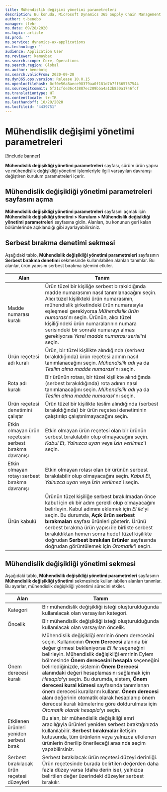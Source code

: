 ```yaml
---
title: Mühendislik değişimi yönetimi parametreleri
description: Bu konuda, Microsoft Dynamics 365 Supply Chain Management için mühendislik değişikliği yönetimi özelliklerinin nasıl yapılandırılacağı açıklanmaktadır.
author: t-benebo
manager: tfehr
ms.date: 09/28/2020
ms.topic: article
ms.prod: ''
ms.service: dynamics-ax-applications
ms.technology: ''
audience: Application User
ms.reviewer: kamaybac
ms.search.scope: Core, Operations
ms.search.region: Global
ms.author: benebotg
ms.search.validFrom: 2020-09-28
ms.dyn365.ops.version: Release 10.0.15
ms.openlocfilehash: 0cf0e56a8aece98379aa0f181d7b7ff665767544
ms.sourcegitcommit: 5f21cfde36c43887ec209bba4a12b830a1746fcf
ms.translationtype: HT
ms.contentlocale: tr-TR
ms.lasthandoff: 10/29/2020
ms.locfileid: "4439751"
---
```

# <a name="engineering-change-management-parameters"></a>Mühendislik değişimi yönetimi parametreleri

[!include [banner](../includes/banner.md)]

**Mühendislik değişikliği yönetimi parametreleri** sayfası, sürüm ürün yapısı ve mühendislik değişikliği yönetimi işlemleriyle ilgili varsayılan davranışı değiştiren kurulum parametreleri içerir.

## <a name="open-the-engineering-change-management-parameters-page"></a>Mühendislik değişikliği yönetimi parametreleri sayfasını açma

**Mühendislik değişikliği yönetimi parametreleri** sayfasını açmak için **Mühendislik değişikliği yönetimi \> Kurulum \> Mühendislik değişikliği yönetimi parametreleri** sayfasına gidin. Alanları, bu konunun geri kalan bölümlerinde açıklandığı gibi ayarlayabilirsiniz.

## <a name="release-control-tab"></a>Serbest bırakma denetimi sekmesi

Aşağıdaki tablo, **Mühendislik değişikliği yönetimi parametreleri** sayfasının **Serbest bırakma denetimi** sekmesinde kullanılabilen alanları tanımlar. Bu alanlar, ürün yapısını serbest bırakma işlemini etkiler.

| Alan | Tanım |
|---|---|
| Madde numarası kuralı | Ürün tüzel bir kişiliğe serbest bırakıldığında madde numarasının nasıl tanımlanacağını seçin. Alıcı tüzel kişilikteki ürün numarasının, mühendislik şirketindeki ürün numarasıyla eşleşmesi gerekiyorsa *Mühendislik ürün numarası*'nı seçin. Ürünün, alıcı tüzel kişiliğindeki ürün numaralarının numara serisindeki bir sonraki numarayı alması gerekiyorsa *Yerel madde numarası serisi*'ni seçin. |
| Ürün reçetesi adı kuralı | Ürün, bir tüzel kişilikte alındığında (serbest bırakıldığında) ürün reçetesi adının nasıl tanımlanacağını seçin. *Mühendislik adı* ya da *Teslim alma madde numarası*'nı seçin. |
| Rota adı kuralı | Bir ürünün rotası, bir tüzel kişilikte alındığında (serbest bırakıldığında) rota adının nasıl tanımlanacağını seçin. *Mühendislik adı* ya da *Teslim alma madde numarası*'nı seçin. |
| Ürün reçetesi denetimini çalıştır | Ürün tüzel bir kişilikte teslim alındığında (serbest bırakıldığında) bir ürün reçetesi denetiminin çalıştırılıp çalıştırılmayacağını seçin. |
| Etkin olmayan ürün reçetesini serbest bırakma davranışı | Etkin olmayan ürün reçetesi olan bir ürünün serbest bırakılabilir olup olmayacağını seçin. *Kabul Et*, *Yalnızca uyarı* veya *İzin verilmez*'i seçin. |
| Etkin olmayan rotayı serbest bırakma davranışı | Etkin olmayan rotası olan bir ürünün serbest bırakılabilir olup olmayacağını seçin. *Kabul Et*, *Yalnızca uyarı* veya *İzin verilmez*'i seçin.|
| Ürün kabulü | Ürünün tüzel kişiliğe serbest bırakılmadan önce kabul için ek bir adım gerekli olup olmayacağını belirleyin. Kabul adımını eklemek için *El ile*'yi seçin. Bu durumda, **Açık ürün serbest bırakmaları** sayfası ürünleri gösterir. Ürünü serbest bırakma ürün yapısı ile birlikte serbest bırakıldıktan hemen sonra hedef tüzel kişilikte doğrudan **Serbest bırakılan ürünler** sayfasında doğrudan görüntülemek için *Otomatik*'i seçin. |

## <a name="engineering-change-management-tab"></a>Mühendislik değişikliği yönetimi sekmesi

Aşağıdaki tablo, **Mühendislik değişikliği yönetimi parametreleri** sayfasının **Mühendislik değişikliği yönetimi** sekmesinde kullanılabilen alanları tanımlar. Bu ayarlar, mühendislik değişikliği yönetimi sürecini etkiler.

| Alan | Tanım |
|---|---|
| Kategori | Bir mühendislik değişikliği isteği oluşturulduğunda kullanılacak olan varsayılan kategori. |
| Öncelik | Bir mühendislik değişikliği isteği oluşturulduğunda kullanılacak olan varsayılan öncelik. |
| Önem derecesi kuralı | Mühendislik değişikliği emrinin önem derecesini seçin. Kullanıcının **Önem Derecesi** alanına bir değer girmesi bekleniyorsa *El ile* seçeneğini belirleyin. Mühendislik değişikliği emrinin Eylem bölmesinde **Önem derecesini hesapla** seçeneğini belirlediğinizde, sistemin **Önem Derecesi** alanındaki değeri hesaplamasını sağlamak için *Hesapla*'yı seçin. Bu durumda, sistem, **Önem derecesi kural kümesi** sayfasında tanımlanan önem derecesi kurallarını kullanır. **Önem derecesi** alanı değerinin otomatik olarak hesaplanıp önem derecesi kuralı kümelerine göre doldurulması için *Otomatik olarak hesapla*'yı seçin. |
| Etkilenen ürünleri yeniden serbest bırak | Bu alan, bir mühendislik değişikliği emri aracılığıyla ürünleri yeniden serbest bıraktığınızda kullanılabilir. **Serbest bırakmalar** iletişim kutusunda, tüm ürünlerin veya yalnızca etkilenen ürünlerin önerilip önerileceği arasında seçim yapabilirsiniz. |
| Serbest bırakılacak ürün reçetesi düzeyleri | Serbest bırakılacak ürün reçetesi düzeyi derinliği. Ürün reçetesinde burada belirtilen değerden daha fazla düzey varsa (daha derin ise), yalnızca belirtilen değer üzerindeki düzeyler serbest bırakılır. |
